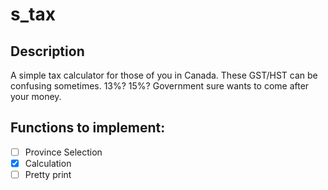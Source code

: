 # s_tax
## Description
A simple tax calculator for those of you in Canada. These GST/HST can be confusing sometimes. 13%? 15%? Government sure wants to come after your money.

## Functions to implement:
- [ ] Province Selection
- [x] Calculation
- [ ] Pretty print
